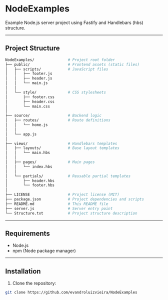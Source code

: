 # NodeExamples

Example Node.js server project using Fastify and Handlebars (hbs) structure.

---

## Project Structure
```bash
NodeExamples/				# Project root folder
├── public/					# Frontend assets (static files)
│   ├── scripts/			# JavaScript files
│   │   ├── footer.js
│   │   ├── header.js
│   │   └── main.js
│   │
│   └── style/				# CSS stylesheets
│       ├── footer.css
│       ├── header.css
│       └── main.css
│
├── source/					# Backend logic
│   ├── routes/				# Route definitions
│   │   └── home.js
│   │
│   └── app.js
│
├── views/					# Handlebars templates
│	├── layouts/			# Base layout templates
│	│	└── main.hbs
│	│
│	├── pages/				# Main pages
│	│	└── index.hbs
│	│
│	└── partials/			# Reusable partial templates
│		├── header.hbs
│		└── footer.hbs
│
├── LICENSE					# Project license (MIT)
├── package.json			# Project dependencies and scripts
├── README.md				# This README file
├── server.js				# Server entry point
└── Structure.txt			# Project structure description
```

---

## Requirements

- Node.js
- npm (Node package manager)

---

## Installation

1. Clone the repository:

```bash
git clone https://github.com/evandroluizvieira/NodeExamples
```
